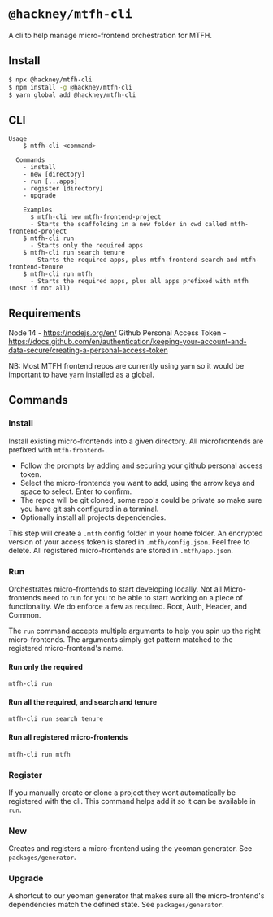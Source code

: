 # `@hackney/mtfh-cli`

A cli to help manage micro-frontend orchestration for MTFH.

## Install

```bash
$ npx @hackney/mtfh-cli
$ npm install -g @hackney/mtfh-cli
$ yarn global add @hackney/mtfh-cli
```

## CLI

```
Usage
    $ mtfh-cli <command>

  Commands
    - install
    - new [directory]
    - run [...apps]
    - register [directory]
    - upgrade

	Examples
	  $ mtfh-cli new mtfh-frontend-project
      - Starts the scaffolding in a new folder in cwd called mtfh-frontend-project
    $ mtfh-cli run
      - Starts only the required apps
    $ mtfh-cli run search tenure
      - Starts the required apps, plus mtfh-frontend-search and mtfh-frontend-tenure
    $ mtfh-cli run mtfh
      - Starts the required apps, plus all apps prefixed with mtfh (most if not all)
```

## Requirements

Node 14 - https://nodejs.org/en/ Github Personal Access Token -
https://docs.github.com/en/authentication/keeping-your-account-and-data-secure/creating-a-personal-access-token

NB: Most MTFH frontend repos are currently using `yarn` so it would be important to have
`yarn` installed as a global.

## Commands

### Install

Install existing micro-frontends into a given directory. All microfrontends are prefixed
with `mtfh-frontend-`.

- Follow the prompts by adding and securing your github personal access token.
- Select the micro-frontends you want to add, using the arrow keys and space to select.
  Enter to confirm.
- The repos will be git cloned, some repo's could be private so make sure you have git ssh
  configured in a terminal.
- Optionally install all projects dependencies.

This step will create a `.mtfh` config folder in your home folder. An encrypted version of
your access token is stored in `.mtfh/config.json`. Feel free to delete. All registered
micro-frontends are stored in `.mtfh/app.json`.

### Run

Orchestrates micro-frontends to start developing locally. Not all Micro-frontends need to
run for you to be able to start working on a piece of functionality. We do enforce a few
as required. Root, Auth, Header, and Common.

The `run` command accepts multiple arguments to help you spin up the right
micro-frontends. The arguments simply get pattern matched to the registered
micro-frontend's name.

#### Run only the required

```
mtfh-cli run
```

#### Run all the required, and search and tenure

```
mtfh-cli run search tenure
```

#### Run all registered micro-frontends

```
mtfh-cli run mtfh
```

### Register

If you manually create or clone a project they wont automatically be registered with the
cli. This command helps add it so it can be available in `run`.

### New

Creates and registers a micro-frontend using the yeoman generator. See
`packages/generator`.

### Upgrade

A shortcut to our yeoman generator that makes sure all the micro-frontend's dependencies
match the defined state. See `packages/generator`.
